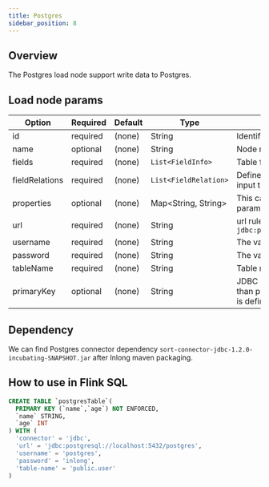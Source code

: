 ```yaml
---
title: Postgres
sidebar_position: 8
---
```

## Overview

The Postgres load node support write data to Postgres.

## Load node params

|  Option | Required  |  Default |  Type | Description  |
|---|---|---|---|---|
|id|required|(none)|String|Identifier for node|
|name|optional|(none)|String|Node name|
|fields|required|(none)|`List<FieldInfo>`|Table fields|
|fieldRelations|required|(none)|`List<FieldRelation>`|Defines the relation between fields from input to output field|
|properties|optional|(none)|Map<String, String>|This can set other properties for connector params|
|url|required|(none)|String|url rule is `jdbc:postgresql://localhost:5432/database`|
|username|required|(none)|String|The value of Postgres username to connect|
|password|required|(none)|String|The value of Postgres password to connect|
|tableName|required|(none)|String|Table name is "schema_name.table_name"|
|primaryKey|optional|(none)|String|JDBC sink will use upsert semantics rather than plain INSERT statements if primary key is defined in DDL |

## Dependency

We can find Postgres connector dependency `sort-connector-jdbc-1.2.0-incubating-SNAPSHOT.jar` after Inlong maven packaging.

## How to use in Flink SQL

```sql
CREATE TABLE `postgresTable`(
  PRIMARY KEY (`name`,`age`) NOT ENFORCED,
  `name` STRING,
  `age` INT
) WITH (
  'connector' = 'jdbc',
  'url' = 'jdbc:postgresql://localhost:5432/postgres',
  'username' = 'postgres',
  'password' = 'inlong',
  'table-name' = 'public.user'
)
```